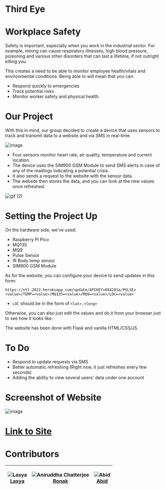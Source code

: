 # Third Eye
# Workplace Safety

Safety is important, especially when you work in the industrial sector. For example, mining can cause respiratory illnesses, high blood pressure, poisoning and various other disorders that can last a lifetime, if not outright killing you.

This creates a need to be able to monitor employee health/vitals and environmental conditions. Being able to will mean that you can:
- Respond quickly to emergencies
- Track potential risks
- Monitor worker safety and physical health.

# Our Project

With this in mind, our group decided to create a device that uses sensors to track and transmit data to a website and via SMS in real-time.

![image](https://user-images.githubusercontent.com/62711442/156880427-f405e99a-ceaf-44ef-a740-b3499f905b86.png)

- Four sensors monitor heart rate, air quality, temperature and current location.
- The device uses the SIM900 GSM Module to send SMS alerts in case of any of the readings indicating a potential crisis. 
- It also sends a request to the website with the sensor data.
- The website then stores the data, and you can look at the new values once refreshed.

![gif (2)](https://user-images.githubusercontent.com/62711442/156880545-ae12d377-9c7c-4833-b649-35f74c2bc38b.gif)

# Setting the Project Up

On the hardware side, we've used: 
- Raspberry Pi Pico
- MQ135
- MQ9
- Pulse Sensor
- IR Body temp sensor
- SIM900 GSM Module

As for the website, you can configure your device to send updates in this form:

``` https://ntl-2022.herokuapp.com/update/APIKEY=694201a/PULSE=<value>/TEMP=<value>/MQ135=<value>/MQ9=<value>/LOC=<value> ```
- `LOC` should be in the form of `<lat>,<long>` 

Otherwise, you can also just edit the values and do it from your browser just to see how it looks like.

The website has been done with Flask and vanilla HTML/CSS/JS.

# To Do

- Respond to update requests via SMS
- Better automatic refreshing (Right now, it just refreshes every few seconds)
- Adding the ability to view several users' data under one account

# Screenshot of Website

![image](https://user-images.githubusercontent.com/62711442/156881019-6dad64b6-2e71-47b4-8b61-a73e71682b31.png)

# [Link to Site](https://ntl-2022.herokuapp.com/)

# Contributors

| <p align="center">![Lasya](https://github.com/lasyapan.png?size=128)<br>[Lasya](https://github.com/lasyapan)</p> | <p align="center">![Aniruddha Chatterjee](https://github.com/ronsys11.png?size=128)<br>[Ronak](https://github.com/ronsys11)</p> | <p align="center">![Abid](https://github.com/abidarian.png?size=128)<br>[Abid](https://github.com/abidarian)</p> |
| ---------------------------------------------------------------------------------------------------------------------------------- | -------------------------------------------------------------------------------------------------------------------------------------------------- | ---------------------------------------------------------------------------------------------------------------------------------- |
